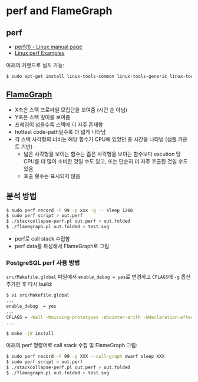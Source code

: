 # perf and FlameGraph

## perf

- [perf(1) - Linux manual page](http://man7.org/linux/man-pages/man1/perf.1.html)
- [Linux perf Examples](http://www.brendangregg.com/perf.html)

아래의 커맨드로 설치 가능:

```bash
$ sudo apt-get install linux-tools-common linux-tools-generic linux-tools-`uname -r`
```

## [FlameGraph](http://www.brendangregg.com/FlameGraphs)

- X축은 스택 프로파일 모집단을 보여줌 (시간 순 아님)
- Y축은 스택 깊이를 보여줌
- 프레임이 넓을수록 스택에 더 자주 존재함
- hottest code-path일수록 더 넓게 나타남
- 각 스택 사각형의 너비는 해당 함수가 CPU에 있었던 총 시간을 나타냄 (샘플 카운트 기반)
    - 넓은 사각형을 보이는 함수는 좁은 사각형을 보이는 함수보다 excution 당 CPU를 더 많이 소비한 것일 수도 있고, 또는 단순히 더 자주 호출된 것일 수도 있음
    - 호출 횟수는 표시되지 않음

## 분석 방법

```bash
$ sudo perf record -F 99 -p xxx -g -- sleep 1200
$ sudo perf script > out.perf
$ ./stackcollapse-perf.pl out.perf > out.folded
$ ./flamegraph.pl out.folded > test.svg
```

- perf로 call stack 수집함
- perf data를 파싱해서 FlameGraph로 그림

### PostgreSQL perf 사용 방법

`src/Makefile.global` 파일에서 `enable_debug = yes`로 변경하고 `CFLAGS`에 `-g` 옵션 추가한 후 다시 build:

```bash
$ vi src/Makefile.global
...
enable_debug  = yes
...
CFLAGS = -Wall -Wmissing-prototypes -Wpointer-arith -Wdeclaration-after-statement -Wendif-labels -Wmissing-format-attribute -Wformat-security -fno-strict-aliasing -fwrapv -fexcess-precision=standard -g -O2
...

$ make -j8 install
``` 

아래의 perf 명령어로 call stack 수집 및 FlameGraph 그림:

```bash
$ sudo perf record -F 99 -p XXX --call-graph dwarf sleep XXX
$ sudo perf script > out.perf
$ ./stackcollapse-perf.pl out.perf > out.folded
$ ./flamegraph.pl out.folded > test.svg
```